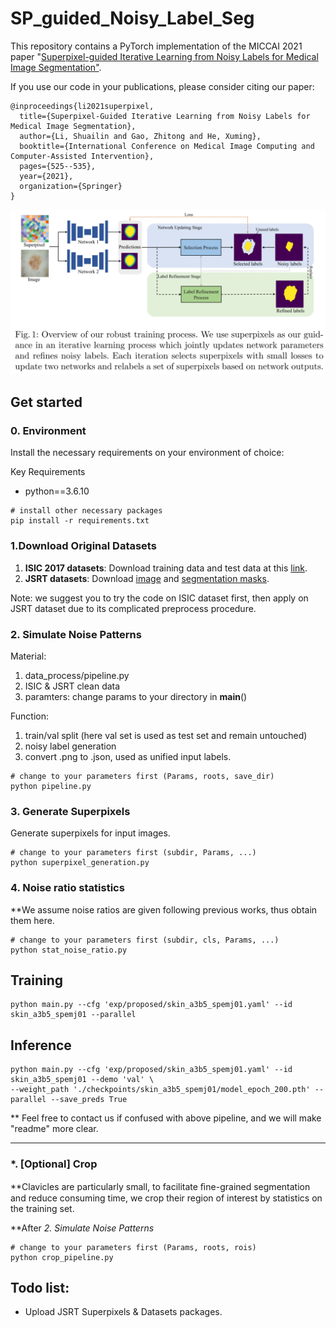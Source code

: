 # SP_guided_Noisy_Label_Seg
This repository contains a PyTorch implementation of the MICCAI 2021 paper "[Superpixel-guided Iterative Learning from Noisy Labels for Medical Image Segmentation"](https://miccai2021.org/openaccess/paperlinks/2021/09/01/460-Paper1575.html#author-id).

If you use our code in your publications, please consider citing our paper:
```angular2html
@inproceedings{li2021superpixel,
  title={Superpixel-Guided Iterative Learning from Noisy Labels for Medical Image Segmentation},
  author={Li, Shuailin and Gao, Zhitong and He, Xuming},
  booktitle={International Conference on Medical Image Computing and Computer-Assisted Intervention},
  pages={525--535},
  year={2021},
  organization={Springer}
}
```

![avatar](./pict/model_overview.png)

## Get started
### 0. Environment
Install the necessary requirements on your environment of choice:

Key Requirements
+ python==3.6.10
```angular2html
# install other necessary packages
pip install -r requirements.txt
```

### 1.Download Original Datasets
1. **ISIC 2017 datasets**: Download training data and test data at this [link](https://challenge.isic-archive.com/data/).
2. **JSRT datasets**: Download [image](http://db.jsrt.or.jp/eng.php) and [segmentation masks](https://www.isi.uu.nl/Research/Databases/SCR/).

Note: we suggest you to try the code on ISIC dataset first, then apply on JSRT dataset due to its complicated preprocess procedure.

### 2. Simulate Noise Patterns
Material:
1. data_process/pipeline.py
2. ISIC & JSRT clean data
3. paramters: change params to your directory in __main__()

Function:
1. train/val split  (here val set is used as test set and remain untouched) 
2. noisy label generation
3. convert .png to .json, used as unified input labels.

```angular2html
# change to your parameters first (Params, roots, save_dir)
python pipeline.py
```
### 3. Generate Superpixels
Generate superpixels for input images. 
```angular2html
# change to your parameters first (subdir, Params, ...)
python superpixel_generation.py
```

### 4. Noise ratio statistics
**We assume noise ratios are given following previous works, thus obtain them here.
```angular2html
# change to your parameters first (subdir, cls, Params, ...)
python stat_noise_ratio.py
```

## Training
```angular2html
python main.py --cfg 'exp/proposed/skin_a3b5_spemj01.yaml' --id skin_a3b5_spemj01 --parallel 
```

## Inference
```angular2html
python main.py --cfg 'exp/proposed/skin_a3b5_spemj01.yaml' --id skin_a3b5_spemj01 --demo 'val' \
--weight_path './checkpoints/skin_a3b5_spemj01/model_epoch_200.pth' --parallel --save_preds True
```

** Feel free to contact us if confused with above pipeline, and we will make "readme" more clear.

---
### *. [Optional] Crop
**Clavicles are particularly small, to facilitate ﬁne-grained segmentation and reduce consuming time, we crop their region of interest by statistics on the training set.


**After *2. Simulate Noise Patterns*
```angular2html
# change to your parameters first (Params, roots, rois)
python crop_pipeline.py
```

## Todo list:
- Upload JSRT Superpixels & Datasets packages.
